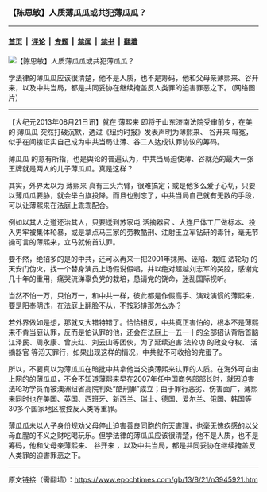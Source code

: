 ### 【陈思敏】人质薄瓜瓜或共犯薄瓜瓜？

---

#### [首页](../../../..?n3945921) &nbsp;|&nbsp; [评论](../../../../../epoch-comment?n3945921) &nbsp;|&nbsp; [专题](../../../../../epoch-special?n3945921) &nbsp;|&nbsp; [禁闻](../../../../../epoch-news?n3945921) &nbsp;|&nbsp; [禁书](../../../../../books?n3945921) &nbsp;|&nbsp; [翻墙](https://github.com/gfw-breaker/nogfw/blob/master/README.md?n3945921)


<div><img alt="【陈思敏】人质薄瓜瓜或共犯薄瓜瓜？" class="attachment-djy_600_400 size-djy_600_400 wp-post-image" src="https://i.epochtimes.com/assets/uploads/2013/08/1308210824192039.jpg"/>
<div class="caption">
 <p>
  学法律的薄瓜瓜应该很清楚，他不是人质，也不是筹码，他和父母亲薄熙来、谷开来，以及中共当局，都是共同妥协在继续掩盖反人类罪的迫害罪恶之下。（网络图片）
 </p>
</div></div><hr/><div class="post_content" id="artbody" itemprop="articleBody">
 <!-- article content begin -->
 <p>
  【大纪元2013年08月21日讯】就在
  <ok href="https://www.epochtimes.com/gb/tag/%E8%96%84%E7%86%99%E6%9D%A5.html">
   薄熙来
  </ok>
  即将于山东济南法院受审前夕，在美的
  <ok href="https://www.epochtimes.com/gb/tag/%E8%96%84%E7%93%9C%E7%93%9C.html">
   薄瓜瓜
  </ok>
  突然打破沉默，透过《纽约时报》发表声明为薄熙来、
  <ok href="https://www.epochtimes.com/gb/tag/%E8%B0%B7%E5%BC%80%E6%9D%A5.html">
   谷开来
  </ok>
  喊冤，似乎在间接证实自己成为中共当局让薄、谷二人达成认罪协议的筹码。
 </p>
 <p>
  <ok href="https://www.epochtimes.com/gb/tag/%E8%96%84%E7%93%9C%E7%93%9C.html">
   薄瓜瓜
  </ok>
  的意有所指，也是舆论的普遍认为，中共当局迫使薄、谷就范的最大一张王牌就是两人的儿子薄瓜瓜。真是这样？
 </p>
 <p>
  其实，外界太以为
  <ok href="https://www.epochtimes.com/gb/tag/%E8%96%84%E7%86%99%E6%9D%A5.html">
   薄熙来
  </ok>
  真有三头六臂，很难搞定；或是他多么爱子心切，只要以薄瓜瓜要胁，就会举白旗投降。而且也别忘了，中共当局自己就有无数的手段，可以让薄熙来在法庭上乖乖配合。
 </p>
 <p>
  例如以其人之道还治其人，只要送到苏家屯
  <ok href="https://www.epochtimes.com/gb/tag/%E6%B4%BB%E6%91%98%E5%99%A8%E5%AE%98.html">
   活摘器官
  </ok>
  、大连尸体工厂做标本、投入男牢被集体轮暴，或是拿点马三家的劳教酷刑、注射王立军钻研的毒针，毫无节操可言的薄熙来，立马就俯首认罪。
 </p>
 <p>
  要不然，绝招多的是的中共，还可以再来一把2001年抹黑、诬陷、栽赃
  <ok href="https://www.epochtimes.com/gb/tag/%E6%B3%95%E8%BD%AE%E5%8A%9F.html">
   法轮功
  </ok>
  的天安门伪火，找一个替身演员上场假说假唱，并以绝对超越刘志军的哭腔，感谢党几十年的重用，痛哭流涕辜负党的栽培，恳请党的饶命，迷乱国际视听。
 </p>
 <p>
  当然不怕一万，只怕万一，和中共一样，彼此都是作假高手、演戏演惯的薄熙来，要是阳奉阴违，在法庭上翻脸不从，不按彩排那怎么办？
 </p>
 <p>
  若外界做如是想，那就又大错特错了。恰恰相反，中共真正害怕的，根本不是薄熙来不肯当庭认罪，反而是怕认罪的他，还会在法庭上一五一十的全部招认背后首脑江泽民、周永康、曾庆红、刘云山等团伙，为了延续迫害
  <ok href="https://www.epochtimes.com/gb/tag/%E6%B3%95%E8%BD%AE%E5%8A%9F.html">
   法轮功
  </ok>
  的政变夺权、
  <ok href="https://www.epochtimes.com/gb/tag/%E6%B4%BB%E6%91%98%E5%99%A8%E5%AE%98.html">
   活摘器官
  </ok>
  等滔天罪行，如果出现这样的情况，中共就不可收拾的完蛋了。
 </p>
 <p>
  所以，不要真以为薄瓜瓜在暗批中共拿他当交换薄熙来认罪的人质。在海外可自由上网的的薄瓜瓜，不会不知道薄熙来早在2007年任中国商务部部长时，就因迫害法轮功学员而被澳洲纽省高院判处“酷刑罪”成立；由于罪行恶劣、伤害面广，薄熙来同时也在美国、英国、西班牙、新西兰、瑞士、德国、爱尔兰、俄国、韩国等30多个国家地区被控反人类等重罪。
 </p>
 <p>
  薄瓜瓜未以人子身份规劝父母停止迫害善良同胞的伤天害理，也毫无愧疚感的以父母血腥的不义之财吃喝玩乐。但学法律的薄瓜瓜应该很清楚，他不是人质，也不是筹码，他和父母亲薄熙来、
  <ok href="https://www.epochtimes.com/gb/tag/%E8%B0%B7%E5%BC%80%E6%9D%A5.html">
   谷开来
  </ok>
  ，以及中共当局，都是共同妥协在继续掩盖反人类罪的迫害罪恶之下。
 </p>
 <!-- article content end -->
 <div id="below_article_ad">
 </div>
</div>


---

原文链接（需翻墙）：https://www.epochtimes.com/gb/13/8/21/n3945921.htm